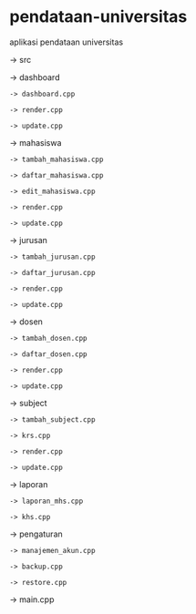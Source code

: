 # pendataan-universitas
 aplikasi pendataan universitas

-> src

  -> dashboard
  
    -> dashboard.cpp
    
    -> render.cpp
    
    -> update.cpp
    
  -> mahasiswa
  
    -> tambah_mahasiswa.cpp
    
    -> daftar_mahasiswa.cpp
    
    -> edit_mahasiswa.cpp
    
    -> render.cpp
    
    -> update.cpp
    
  -> jurusan
  
    -> tambah_jurusan.cpp
    
    -> daftar_jurusan.cpp
    
    -> render.cpp
    
    -> update.cpp
    
  -> dosen
  
    -> tambah_dosen.cpp
    
    -> daftar_dosen.cpp
    
    -> render.cpp
    
    -> update.cpp
    
  -> subject
  
    -> tambah_subject.cpp
    
    -> krs.cpp
    
    -> render.cpp
    
    -> update.cpp
    
  -> laporan

    -> laporan_mhs.cpp
    
    -> khs.cpp
    
  -> pengaturan
  
    -> manajemen_akun.cpp
    
    -> backup.cpp
    
    -> restore.cpp
    
  -> main.cpp
